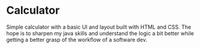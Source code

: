 # Calculator
Simple calculator with a basic UI and layout built with HTML and CSS. The hope is to sharpen my java skills and understand the logic a bit better while getting a better grasp of the workflow of a software dev.
